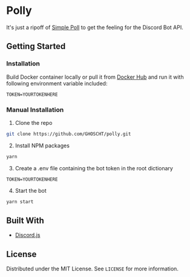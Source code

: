 # Polly

It's just a ripoff of [Simple Poll](https://top.gg/bot/simplepoll) to get the feeling for the Discord Bot API.

## Getting Started

### Installation

Build Docker container locally or pull it from [Docker Hub](https://hub.docker.com/r/ghoscht/discord-pollbot) and run it with following environment variable included:

```text
TOKEN=YOURTOKENHERE
```

### Manual Installation

1. Clone the repo

```sh
git clone https://github.com/GHOSCHT/polly.git
```

2. Install NPM packages

```sh
yarn
```

3. Create a .env file containing the bot token in the root dictionary

```
TOKEN=YOURTOKENHERE
```

4. Start the bot

```sh
yarn start
```

## Built With

- [Discord.js](https://discord.js.org/)

## License

Distributed under the MIT License. See `LICENSE` for more information.
